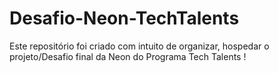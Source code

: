 # Desafio-Neon-TechTalents
Este repositório foi criado com intuito de organizar, hospedar o projeto/Desafio final da Neon do Programa Tech Talents ! 
